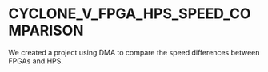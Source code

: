 # CYCLONE_V_FPGA_HPS_SPEED_COMPARISON
We created a project using DMA to compare the speed differences between FPGAs and HPS.
